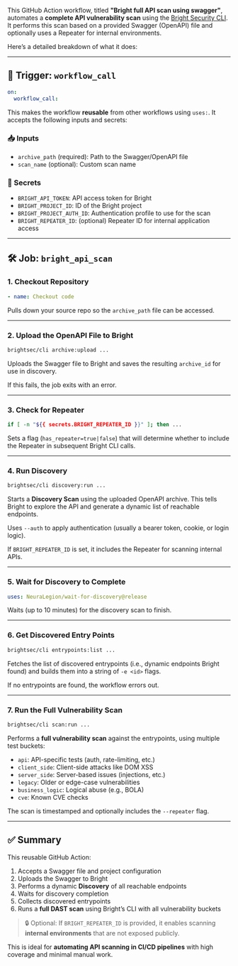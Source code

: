 This GitHub Action workflow, titled **"Bright full API scan using swagger"**, automates a **complete API vulnerability scan** using the [Bright Security CLI](https://docs.brightsec.com/docs/cli-overview). It performs this scan based on a provided Swagger (OpenAPI) file and optionally uses a Repeater for internal environments.

Here’s a detailed breakdown of what it does:

---

## 🔁 Trigger: `workflow_call`

```yaml
on:
  workflow_call:
```

This makes the workflow **reusable** from other workflows using `uses:`. It accepts the following inputs and secrets:

### 📥 Inputs

* `archive_path` (required): Path to the Swagger/OpenAPI file
* `scan_name` (optional): Custom scan name

### 🔐 Secrets

* `BRIGHT_API_TOKEN`: API access token for Bright
* `BRIGHT_PROJECT_ID`: ID of the Bright project
* `BRIGHT_PROJECT_AUTH_ID`: Authentication profile to use for the scan
* `BRIGHT_REPEATER_ID`: (optional) Repeater ID for internal application access

---

## 🛠️ Job: `bright_api_scan`

### 1. **Checkout Repository**

```yaml
- name: Checkout code
```

Pulls down your source repo so the `archive_path` file can be accessed.

---

### 2. **Upload the OpenAPI File to Bright**

```bash
brightsec/cli archive:upload ...
```

Uploads the Swagger file to Bright and saves the resulting `archive_id` for use in discovery.

If this fails, the job exits with an error.

---

### 3. **Check for Repeater**

```bash
if [ -n "${{ secrets.BRIGHT_REPEATER_ID }}" ]; then ...
```

Sets a flag (`has_repeater=true|false`) that will determine whether to include the Repeater in subsequent Bright CLI calls.

---

### 4. **Run Discovery**

```bash
brightsec/cli discovery:run ...
```

Starts a **Discovery Scan** using the uploaded OpenAPI archive. This tells Bright to explore the API and generate a dynamic list of reachable endpoints.

Uses `--auth` to apply authentication (usually a bearer token, cookie, or login logic).

If `BRIGHT_REPEATER_ID` is set, it includes the Repeater for scanning internal APIs.

---

### 5. **Wait for Discovery to Complete**

```yaml
uses: NeuraLegion/wait-for-discovery@release
```

Waits (up to 10 minutes) for the discovery scan to finish.

---

### 6. **Get Discovered Entry Points**

```bash
brightsec/cli entrypoints:list ...
```

Fetches the list of discovered entrypoints (i.e., dynamic endpoints Bright found) and builds them into a string of `-e <id>` flags.

If no entrypoints are found, the workflow errors out.

---

### 7. **Run the Full Vulnerability Scan**

```bash
brightsec/cli scan:run ...
```

Performs a **full vulnerability scan** against the entrypoints, using multiple test buckets:

* `api`: API-specific tests (auth, rate-limiting, etc.)
* `client_side`: Client-side attacks like DOM XSS
* `server_side`: Server-based issues (injections, etc.)
* `legacy`: Older or edge-case vulnerabilities
* `business_logic`: Logical abuse (e.g., BOLA)
* `cve`: Known CVE checks

The scan is timestamped and optionally includes the `--repeater` flag.

---

## ✅ Summary

This reusable GitHub Action:

1. Accepts a Swagger file and project configuration
2. Uploads the Swagger to Bright
3. Performs a dynamic **Discovery** of all reachable endpoints
4. Waits for discovery completion
5. Collects discovered entrypoints
6. Runs a **full DAST scan** using Bright’s CLI with all vulnerability buckets

> 🔒 Optional: If `BRIGHT_REPEATER_ID` is provided, it enables scanning **internal environments** that are not exposed publicly.

This is ideal for **automating API scanning in CI/CD pipelines** with high coverage and minimal manual work.
